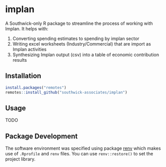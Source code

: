 
# implan

A Southwick-only R package to streamline the process of working with Implan. It helps with:

1. Converting spending estimates to spending by implan sector
2. Writing excel worksheets (Industry/Commercial) that are import as Implan activities
3. Synthesizing Implan output (csv) into a table of economic contribution results

## Installation

```r
install.packages("remotes")
remotes::install_github("southwick-associates/implan")
```

## Usage

TODO

## Package Development

The software environment was specified using package [renv](https://rstudio.github.io/renv/index.html) which makes use of `.Rprofile` and `renv` files. You can use `renv::restore()` to set the project library.
